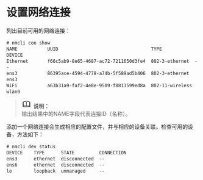 # 设置网络连接<a name="ZH-CN_TOPIC_0183005782"></a>

列出目前可用的网络连接：

```
# nmcli con show
NAME           UUID                                  TYPE            DEVICE
Ethernet       f66c5ab9-8e65-4687-ac72-7211650d3fe4  802-3-ethernet  -- 
ens3           86395ace-4594-4778-a74b-5f589ad5b406  802-3-ethernet  ens3 
WiFi           a63b31a9-faf2-4e8e-9509-f8813599ed8a  802-11-wireless wlan0
```

>![](public_sys-resources/icon-note.gif) **说明：**   
>输出结果中的NAME字段代表连接ID（名称）。  

添加一个网络连接会生成相应的配置文件，并与相应的设备关联。检查可用的设备，方法如下：

```
# nmcli dev status
DEVICE    TYPE      STATE         CONNECTION
ens3      ethernet  disconnected  -- 
ens6      ethernet  disconnected  -- 
lo        loopback  unmanaged     --
```

